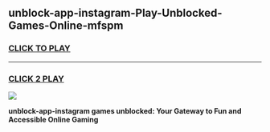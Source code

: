 
## unblock-app-instagram-Play-Unblocked-Games-Online-mfspm
<h3>
<a href="https://premium76.site?title=unblock-app-instagram&ref=25A">CLICK TO PLAY</a></h3>
<hr>

<h3>
<a href="https://premium76.site?title=unblock-app-instagram&ref=25A">CLICK 2 PLAY</a>
  
</h3>

<a href="https://premium76.site?title=unblock-app-instagram&ref=25A"><img src="https://clearcache.store/games.png"></a>


**unblock-app-instagram games unblocked: Your Gateway to Fun and Accessible Online Gaming**
